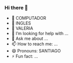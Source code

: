 ### Hi there 👋

- 🔭 COMPUTADOR 
- 🌱 INGLES 
- 👯 VALERIA 
- 🤔 I’m looking for help with ...
- 💬 Ask me about ...
- 📫 How to reach me: ...
- 😄 Pronouns: SANTIAGO 
- ⚡ Fun fact: ...
